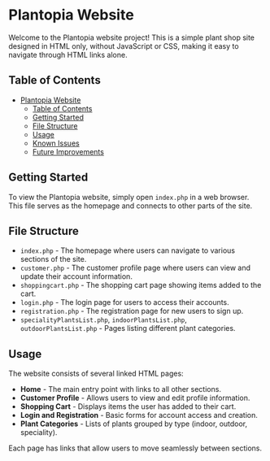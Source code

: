 # Plantopia Website

Welcome to the Plantopia website project! This is a simple plant shop site designed in HTML only, without JavaScript or CSS, making it easy to navigate through HTML links alone.

## Table of Contents
- [Plantopia Website](#plantopia-website)
  - [Table of Contents](#table-of-contents)
  - [Getting Started](#getting-started)
  - [File Structure](#file-structure)
  - [Usage](#usage)
  - [Known Issues](#known-issues)
  - [Future Improvements](#future-improvements)

## Getting Started

To view the Plantopia website, simply open `index.php` in a web browser. This file serves as the homepage and connects to other parts of the site.

## File Structure

- `index.php` - The homepage where users can navigate to various sections of the site.
- `customer.php` - The customer profile page where users can view and update their account information.
- `shoppingcart.php` - The shopping cart page showing items added to the cart.
- `login.php` - The login page for users to access their accounts.
- `registration.php` - The registration page for new users to sign up.
- `specialityPlantsList.php`, `indoorPlantsList.php`, `outdoorPlantsList.php` - Pages listing different plant categories.

## Usage

The website consists of several linked HTML pages:
- **Home** - The main entry point with links to all other sections.
- **Customer Profile** - Allows users to view and edit profile information.
- **Shopping Cart** - Displays items the user has added to their cart.
- **Login and Registration** - Basic forms for account access and creation.
- **Plant Categories** - Lists of plants grouped by type (indoor, outdoor, speciality).

Each page has links that allow users to move seamlessly between sections.
